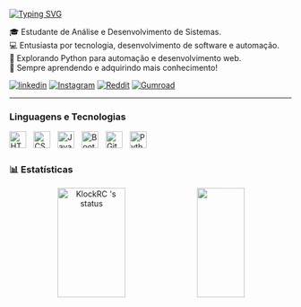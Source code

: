 [![Typing SVG](https://readme-typing-svg.demolab.com/?lines=Hi!+I'm+Edy+Carlos+Santana)](https://git.io/typing-svg)

🎓 Estudante de Análise e Desenvolvimento de Sistemas.  
💻 Entusiasta por tecnologia, desenvolvimento de software e automação.  
🐍 Explorando Python para automação e desenvolvimento web.  
🚀 Sempre aprendendo e adquirindo mais conhecimento! 

[![linkedin](https://img.shields.io/badge/LinkedIn-0077B5?style=for-the-badge&logo=linkedin&logoColor=white)](https://www.linkedin.com/in/carlos-santana-a206222b0/)
[![Instagram](https://img.shields.io/badge/Instagram-9C27B0?style=for-the-badge&logo=instagram&logoColor=white)](https://www.instagram.com/dycarlos_ss/)
[![Reddit](https://img.shields.io/badge/Reddit-FF4500?style=for-the-badge&logo=reddit&logoColor=white)](https://www.reddit.com/user/Carlitusss/)
[![Gumroad](https://img.shields.io/badge/Gumroad-E4405F?style=for-the-badge&logo=gumroad&logoColor=white)](https://edysantazo.gumroad.com/#ZWXjRdMiZN9vgk3awpvbqg==)

---

###  Linguagens e Tecnologias

<img 
    align="left" 
    alt="HTML"
    title="HTML" 
    width="30px" 
    style="padding-right: 10px;" 
    src="https://cdn.jsdelivr.net/gh/devicons/devicon@latest/icons/html5/html5-original.svg" 
/>
<img 
    align="left" 
    alt="CSS" 
    title="CSS"
    width="30px" 
    style="padding-right: 10px;" 
    src="https://cdn.jsdelivr.net/gh/devicons/devicon@latest/icons/css3/css3-original.svg" 
/>
<img 
    align="left" 
    alt="JavaScript" 
    title="JavaScript"
    width="30px" 
    style="padding-right: 10px;" 
    src="https://cdn.jsdelivr.net/gh/devicons/devicon@latest/icons/javascript/javascript-original.svg" 
/>

<img 
    align="left" 
    alt="Bootstrap"
    title="Bootstrap" 
    width="30px" 
    style="padding-right: 10px;" 
    src="https://cdn.jsdelivr.net/gh/devicons/devicon@latest/icons/bootstrap/bootstrap-original.svg" 
/>
<img 
    align="left" 
    alt="Git" 
    title="Git"
    width="30px" 
    style="padding-right: 10px;" 
    src="https://cdn.jsdelivr.net/gh/devicons/devicon@latest/icons/git/git-original.svg" 
/>
<img 
    align="left" 
    alt="Python" 
    title="Python"
    width="30px" 
    style="padding-right: 10px;" 
    src="https://cdn.jsdelivr.net/gh/devicons/devicon@latest/icons/python/python-original.svg" 
/>

<br/>
<br/>

### 📊 Estatísticas

<div align="center">  
  <img width="49%" height="195px" src="https://github-readme-stats.vercel.app/api?username=DyCarlosSantana&show_icons=true&count_private=true&hide_border=true&title_color=3652b5&icon_color=3652b59&text_color=c9d1d9&bg_color=0d1117" alt="KlockRC 's status" /> 
  <img width="41%" height="195px" src="https://github-readme-stats.vercel.app/api/top-langs/?username=DyCarlosSantana&layout=compact&hide_border=true&title_color=3652b5&text_color=3652b5&bg_color=0d1117" />
</div>
